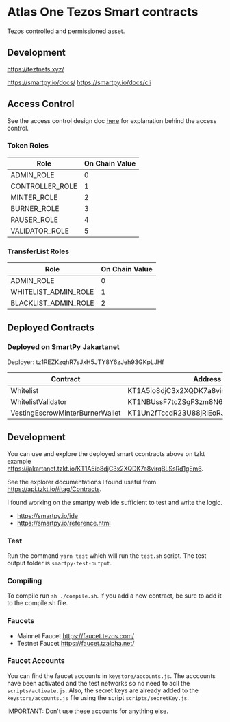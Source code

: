 <!-- @format -->

# Atlas One Tezos Smart contracts

Tezos controlled and permissioned asset.

## Development

<https://teztnets.xyz/>

<https://smartpy.io/docs/>
<https://smartpy.io/docs/cli>

## Access Control

See the access control design doc [here](/docs/tezos/access-control-design.md) for explanation behind the access control.

### Token Roles

| Role            | On Chain Value |
| --------------- | -------------- |
| ADMIN_ROLE      | 0              |
| CONTROLLER_ROLE | 1              |
| MINTER_ROLE     | 2              |
| BURNER_ROLE     | 3              |
| PAUSER_ROLE     | 4              |
| VALIDATOR_ROLE  | 5              |

### TransferList Roles

| Role                 | On Chain Value |
| -------------------- | -------------- |
| ADMIN_ROLE           | 0              |
| WHITELIST_ADMIN_ROLE | 1              |
| BLACKLIST_ADMIN_ROLE | 2              |

## Deployed Contracts

### Deployed on SmartPy Jakartanet

Deployer: tz1REZKzqhR7sJxH5JTY8Y6zJeh93GKpLJHf

| Contract                        | Address                              |
| ------------------------------- | ------------------------------------ |
| Whitelist                       | KT1A5io8djC3x2XQDK7a8virqBLSsRd1gEm6 |
| WhitelistValidator              | KT1NBUssF7tcZSgF3zm8N61wMoPHdb7domfV |
| VestingEscrowMinterBurnerWallet | KT1Un2fTccdR23U88jRiEoRJWFdXxJReYtkX |

## Development

You can use and explore the deployed smart ccontracts above on tzkt example <https://jakartanet.tzkt.io/KT1A5io8djC3x2XQDK7a8virqBLSsRd1gEm6>.

See the explorer documentations I found useful from <https://api.tzkt.io/#tag/Contracts>.

I found working on the smartpy web ide sufficient to test and write the logic.

- <https://smartpy.io/ide>
- <https://smartpy.io/reference.html>

### Test

Run the command `yarn test` which will run the `test.sh` script.
The test output folder is `smartpy-test-output`.

### Compiling

To compile run `sh ./compile.sh`.
If you add a new contract, be sure to add it to the compile.sh file.

### Faucets

- Mainnet Faucet <https://faucet.tezos.com/>
- Testnet Faucet <https://faucet.tzalpha.net/>

### Faucet Accounts

You can find the faucet accounts in `keystore/accounts.js`. The acccounts have been activated and the test networks so no need to acll the `scripts/activate.js`. Also, the secret keys are already added to the `keystore/accounts.js` file using the script `scripts/secretKey.js`.

IMPORTANT: Don't use these accounts for anything else.
